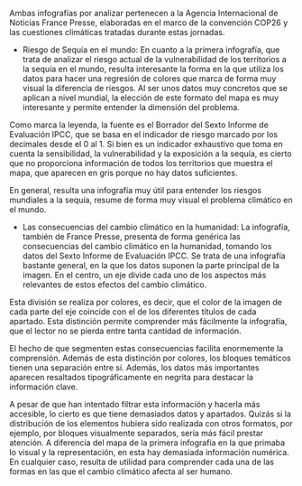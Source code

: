 Ambas infografías por analizar pertenecen a la Agencia Internacional de Noticias France Presse, elaboradas en el marco de la convención COP26 y las cuestiones climáticas tratadas durante estas jornadas. 

- Riesgo de Sequía en el mundo:
En cuanto a la primera infografía, que trata de analizar el riesgo actual de la vulnerabilidad de los territorios a la sequía en el mundo, resulta interesante la forma en la que utiliza los datos para hacer una regresión de colores que marca de forma muy visual la diferencia de riesgos. Al ser unos datos muy concretos que se aplican a nivel mundial, la elección de este formato del mapa es muy interesante y permite entender la dimensión del problema.

Como marca la leyenda, la fuente es el Borrador del Sexto Informe de Evaluación IPCC, que se basa en el indicador de riesgo marcado por los decimales desde el 0 al 1. Si bien es un indicador exhaustivo que toma en cuenta la sensibilidad, la vulnerabilidad y la exposición a la sequía, es cierto que no proporciona información de todos los territorios que muestra el mapa, que aparecen en gris porque no hay datos suficientes.

En general, resulta una infografía muy útil para entender los riesgos mundiales a la sequía, resume de forma muy visual el problema climático en el mundo.

- Las consecuencias del cambio climático en la humanidad:
La infografía, también de France Presse, presenta de forma genérica las consecuencias del cambio climático en la humanidad, tomando los datos del Sexto Informe de Evaluación IPCC. Se trata de una infografía bastante general, en la que los datos suponen la parte principal de la imagen. En el centro, un eje divide cada uno de los aspectos más relevantes de estos efectos del cambio climático. 

Esta división se realiza por colores, es decir, que el color de la imagen de cada parte del eje coincide con el de los diferentes títulos de cada apartado. Esta distinción permite comprender más fácilmente la infografía, que el lector no se pierda entre tanta cantidad de información. 

El hecho de que segmenten estas consecuencias facilita enormemente la comprensión. Además de esta distinción por colores, los bloques temáticos tienen una separación entre sí. Además, los datos más importantes aparecen resaltados tipográficamente en negrita para destacar la información clave. 

A pesar de que han intentado filtrar esta información y hacerla más accesible, lo cierto es que tiene demasiados datos y apartados. Quizás si la distribución de los elementos hubiera sido realizada con otros formatos, por ejemplo, por bloques visualmente separados, sería más fácil prestar atención. A diferencia del mapa de la primera infografía en la que primaba lo visual y la representación, en esta hay demasiada información numérica. En cualquier caso, resulta de utilidad para comprender cada una de las formas en las que el cambio climático afecta al ser humano. 

